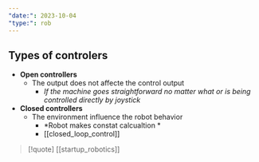 ```yaml
---
"date:": 2023-10-04
"type:": rob
---
```

## Types of controlers 

- **Open controllers**
	- The output does not affecte the control output 
		- *If the machine goes straightforward no matter what or is being controlled directly by joystick*
- **Closed controllers**
	- The environment influence the robot behavior
		- *Robot makes constat calcualtion *
		- [[closed_loop_control]]

>[!quote] [[startup_robotics]]